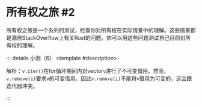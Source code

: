 <script setup>
import {
  QuizProvider,
  Quiz,
  RadioHolder,
  Radio,
  CheckboxHolder,
  Checkbox,
} from "../../components/quiz"
</script>

# 所有权之旅 #2

所有权之旅是一个系列的测试，检查你对所有权在实际情景中的理解。这些情景都是源自StackOverflow上有关Rust的问题。你可以用这些问题测试自己目前对所有权的理解。

::: details 小测（6）
<QuizProvider>
<Quiz>
<template #description>

解析：`v.iter()`在for循环期间内对vector`v`进行了不可变借用。然而，`v.remove(i)`要求`v`的可变借用。因此`v.remove(i)`不能将`v`借用为可变的，这会跟迭代器冲突。

</template>
<template #quiz>
程序1

```rust
/// 移除原整数数组中的0
fn remove_zeros(v: &mut Vec<u32>) {
    for (i, t) in v.iter().enumerate().rev() {
        if *t == 0 {
          v.remove(i);
          v.shrink_to_fit();
        }
    }
}
```

如果你要编译这个函数，你会收到以下哪一个错误？

<RadioHolder>
<Radio label="v.iter()不能在可变引用上调用" />
<Radio label="v的存活时长不足以调用v.remove(i)" />
<Radio label="i仍存活时，t不能被解引用" />
<Radio label="v.remove(i)不能将v借用为可变的" answer />
</RadioHolder>
</template>
</Quiz>

<Quiz>
<template #description>

解析：要违反内存安全，`remove_zeros`必须传入一个第一个元素后还出现零的vector。`v.shrink_to_fit()`会释放vector的内存（根据大小的调整），它会使指向旧数据的迭代器`v.iter()`被无效化。注意在调用`remove_zeros`后访问`v`并不是违反内存安全的必要条件，因为问题来自内部。

</template>
<template #quiz>
程序1

```rust
/// 移除原整数数组中的0
fn remove_zeros(v: &mut Vec<u32>) {
    for (i, t) in v.iter().enumerate().rev() {
        if *t == 0 {
          v.remove(i);
          v.shrink_to_fit();
        }
    }
}
```

如果你要编译这个函数，你会收到如下报错：

```
error[E0502]: cannot borrow `*v` as mutable because it is also borrowed as immutable
 --> test.rs:5:13
  |
3 |     for (i, t) in v.iter().enumerate().rev() {
  |                   --------------------------
  |                   |
  |                   immutable borrow occurs here
  |                   immutable borrow later used here
4 |         if *t == 0 {
5 |             v.remove(i);
  |             ^^^^^^^^^^^ mutable borrow occurs here
```

如果编译器**没有**拒绝这个函数。以下哪些个程序能够满足

1. 通过编译
2. 程序的执行可能会引发未定义行为

<CheckboxHolder>
<Checkbox answer>

```rust
let mut v = vec![5, 5, 0];
remove_zeros(&mut v);
println!("{:?}", v);
```

</Checkbox>
<Checkbox>

```rust
let mut v = vec![1; 100];
remove_zeros(&mut v);
```

</Checkbox>
<Checkbox answer>

```rust
let mut v = vec![1, 2, 0, 3];
remove_zeros(&mut v);
```

</Checkbox>
<Checkbox label="都不满足" />
</CheckboxHolder>
</template>
</Quiz>

<Quiz>
<template #description>

解析：任何需要分配新vector的操作，不管是`Vec::clone`还是`Vec::new`，都引发了不必要的分配。因此最简单的策略是直接对`0 .. v.len()`进行迭代，不对`v`进行借用操作。我们用逆序来进行这个操作是为了避免移除一些不正确的下标。

正如之前提到的问题一样，这个问题的最佳解法其实是使用一个还没有讨论过的内置函数：`Vec::retain`。这个函数会保留通过断言的元素，但以更高效的内存实现。

</template>
<template #quiz>
程序1

```rust
/// 移除原整数数组中的0
fn remove_zeros(v: &mut Vec<u32>) {
    for (i, t) in v.iter().enumerate().rev() {
        if *t == 0 {
          v.remove(i);
          v.shrink_to_fit();
        }
    }
}
```

查看下面的修复（已高亮），哪一个修复符合以下三个标准

1. 修复的函数能够通过Rust的编译
2. 修复的函数保留了原始函数的意图
3. 修复的函数没有引发不必要的性能问题

<RadioHolder>
<Radio>

```rust /Vec<i32>/
fn remove_zeros(v: Vec<i32>) {
    for (i, t) in v.iter().enumerate().rev() {
        if *t == 0 {
            v.remove(i);
            v.shrink_to_fit();
        }
    }
}
```

</Radio>
<Radio>

```rust /.clone()/
fn remove_zeros(v: &mut Vec<i32>) {
    for (i, t) in v.clone().iter().enumerate().rev() {
        if *t == 0 {
            v.remove(i);
            v.shrink_to_fit();
        }
    }
}
```

</Radio>
<Radio answer>

<!-- TODO: highlight v[i] -->
```rust /i in (0 .. v.len()).rev()/
fn remove_zeros(v: &mut Vec<i32>) {
    for i in (0 .. v.len()).rev() {
        if v[i] == 0 {
            v.remove(i);
            v.shrink_to_fit();
        }
    }
}
```

</Radio>

<Radio>

```rust
fn remove_zeros(v: &Vec<i32>) -> Vec<i32> {
    let mut new_vec = Vec::new();
    for (i, t) in v.iter().enumerate().rev() {
        if *t != 0 {
            new_vec.push(*t);
        }
    }
    new_vec
}
```

</Radio>
</RadioHolder>
</template>
</Quiz>

<Quiz>
<template #description>

解析：编译器并不会考虑访问数组时的下标值，所以`&mut v[i]`和`&mut v[n - i - 1]`会被视为对同一个元素的引用。因此我们会看到`v`无法被重复可变借用的错误。

</template>
<template #quiz>
程序2

```rust
/// 将原数组逆转
fn reverse(v: &mut Vec<String>) {
    let n = v.len();
    for i in 0 .. n / 2 {
        std::mem::swap(&mut v[i], &mut v[n - i - 1]);
    }
}
```

如果你要编译这个函数，你会收到以下哪一个错误？

<RadioHolder>
<Radio label="不能通过v[i]和v[n - i - 1]对v进行重复可变借用" answer />
<Radio label="v本身是可变借用，不能通过v.len()对v进行不可变借用" />
<Radio label="不能通过v[i]对一个可变的vector创建可变借用" />
</RadioHolder>
</template>
</Quiz>

<Quiz>
<template #description>

解析：这个函数并不会引起内存安全问题，因为所有的`i`都满足`i != n - i - 1`，这两个可变借用永远指向不同的元素。注意`let x = &v[0]`是无法通过编译的，Rust的借用检查器不会允许`x`存活时调用`reverse`。

</template>
<template #quiz>
程序2

```rust
/// 将原数组逆转
fn reverse(v: &mut Vec<String>) {
    let n = v.len();
    for i in 0 .. n / 2 {
        std::mem::swap(&mut v[i], &mut v[n - i - 1]);
    }
}
```

如果你要编译这个函数，你会收到如下报错：

```
error[E0499]: cannot borrow `*v` as mutable more than once at a time
 --> test.rs:5:40
  |
5 |         std::mem::swap(&mut v[i], &mut v[n - i - 1]);
  |         --------------      -          ^ second mutable borrow occurs here
  |         |                   |
  |         |                   first mutable borrow occurs here
  |         first borrow later used by call

```

如果编译器**没有**拒绝这个函数。以下哪些个程序能够满足

1. 通过编译
2. 程序的执行可能会引发未定义行为

<CheckboxHolder>
<Checkbox>

```rust
let mut v = vec![String::from("a"), String::from("b")];
reverse(&mut v);
println!("{:?}", v);
```

</Checkbox>
<Checkbox>

```rust
let mut v = vec![String::from("a"), String::from("b")];
let x = &v[0];
reverse(&mut v);
println!("{x}");
```

</Checkbox>
<Checkbox>

```rust
let mut v = vec![String::from("a"), String::from("b")];
reverse(&mut v);
```

</Checkbox>
<Checkbox label="都不满足" answer />
</CheckboxHolder>
</template>
</Quiz>

<Quiz>
<template #description>

解析：对于这种借用检查器拒绝了的实际上是安全的程序，且毫无迂回时，为了避免内存重分配，`unsafe`的代码块也是可以被接受的。这种特殊情况下，你应该使用`Vec::swap`，它内部的`unsafe`代码（跟答案的代码类似）进行了严格的测试。不过通常来说，如果标准库没有提供你需要的函数，那么正确地使用`unsafe`也是可以被接受的。

</template>
<template #quiz>
程序2

```rust
/// 将原数组逆转
fn reverse(v: &mut Vec<String>) {
    let n = v.len();
    for i in 0 .. n / 2 {
        std::mem::swap(&mut v[i], &mut v[n - i - 1]);
    }
}
```

查看下面的修复（已高亮），哪一个修复符合以下三个标准

1. 修复的函数能够通过Rust的编译
2. 修复的函数保留了原始函数的意图
3. 修复的函数没有引发不必要的性能问题

<RadioHolder>
<Radio>

```rust {4-7}
fn reverse(v: &mut Vec<String>) {
    let n = v.len();
    for i in 0 .. n / 2 {
        let s1 = v[i].clone();
        let s2 = v[n - i - 1].clone();
        v[i] = s2;
        v[n - i - 1] = s1;
    }
}
```

</Radio>
<Radio answer>

```rust {4-6}
fn reverse(v: &mut Vec<String>) {
    let n = v.len();
    for i in 0 .. n / 2 {
        let p1 = &mut v[i] as *mut String;
        let p2 = &mut v[n - i - 1] as *mut String;
        unsafe { std::ptr::swap_nonoverlapping(p1, p2, 1) };
    }
}
```

</Radio>
<Radio>

```rust /Vec<String>/ /let mut v2 = Vec::new();/ /v.push(v.pop().unwrap());/
fn reverse(v: &Vec<String>) -> Vec<String> {
    let n = v.len();
    let mut v2 = Vec::new();
    for i in 0 .. n {
        v.push(v.pop().unwrap());
    }
    v2
}
```

</Radio>

<Radio>

```rust /let mut v2 = v.clone();/
fn reverse(v: &Vec<String>) -> Vec<String> {
    let n = v.len();
    let mut v2 = v.clone();
    for i in 0 .. n / 2 {
        std::mem::swap(&mut v[i], &mut v2[n - i - 1]);
    }
}
```

</Radio>
</RadioHolder>
</template>
</Quiz>
</QuizProvider>
:::

